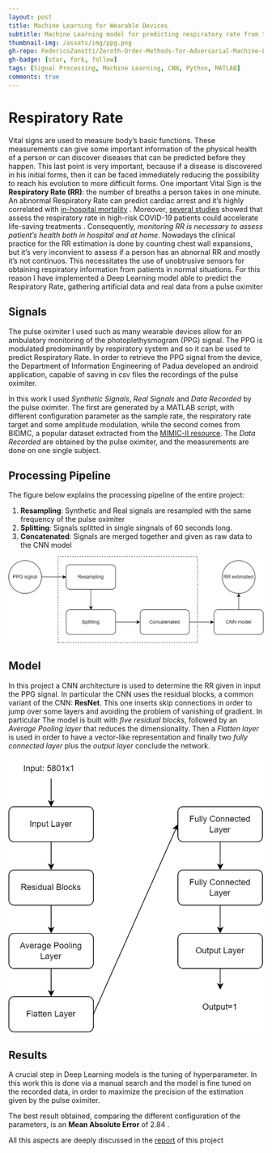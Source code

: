```yaml
---
layout: post
title: Machine Learning for Wearable Devices
subtitle: Machine Learning model for predicting respiratory rate from the PPG (Photoplethysmography) signal 
thumbnail-img: /assets/img/ppg.png
gh-repo: FedericoZanotti/Zeroth-Order-Methods-for-Adversarial-Machine-Learning
gh-badge: [star, fork, follow]
tags: [Signal Processing, Machine Learning, CNN, Python, MATLAB]
comments: true
---
```


# Respiratory Rate

Vital signs are used to measure body’s basic functions.
These measurements can give some important information
of the physical health of a person or can discover diseases
that can be predicted before they happen. This last point
is very important, because if a disease is discovered in his
initial forms, then it can be faced immediately reducing the
possibility to reach his evolution to more difficult forms.
One important Vital Sign is the **Respiratory Rate (RR)**: the
number of breaths a person takes in one minute. An abnormal
Respiratory Rate can predict cardiac arrest and it’s highly
correlated with [in-hospital mortality](https://pubmed.ncbi.nlm.nih.gov/8410395/) . Moreover, [several
studies](https://pubmed.ncbi.nlm.nih.gov/34028169/#:~:text=Our%20cohort%20study%20of%20hospitalized,associated%20with%20markedly%20elevated%20mortality.) showed that assess the respiratory rate in high-risk
COVID-19 patients could accelerate life-saving treatments .
Consequently, _monitoring RR is necessary to assess patient’s
health both in hospital and at home_. Nowadays the clinical
practice for the RR estimation is done by counting chest wall
expansions, but it’s very inconvient to assess if a person has
an abnornal RR and mostly it’s not continuos. This necessitates the use of unobtrusive sensors for obtaining respiratory
information from patients in normal situations.
For this reason I have implemented a Deep Learning model able to predict the Respiratory Rate, gathering artificial data and real data from a pulse oximiter

## Signals

The pulse oximiter I used such as many wearable devices allow for an ambulatory monitoring of the photoplethysmogram (PPG)
signal. The PPG is modulated predominantly by respiratory system and so it can be used to predict Respiratory
Rate. 
In order to retrieve the PPG signal from the device, the Department of Information Engineering of Padua developed an android application, capable of saving in csv files
the recordings of the pulse oximiter. 

In this work I used _Synthetic Signals_, _Real Signals_ and _Data Recorded_ by the pulse oximiter. The first are generated by a MATLAB script, with different configuration parameter as the sample rate, the respiratory rate target and some
amplitude modulation, while the second comes from BIDMC, a popular dataset extracted from the [MIMIC-II resource](https://pubmed.ncbi.nlm.nih.gov/10851218/).
The _Data Recorded_ are obtained by the pulse oximiter, and the measurements are done on one single subject. 

## Processing Pipeline

The figure below explains the processing pipeline of the entire project:
1. **Resampling**: Synthetic and Real signals are resampled with the same frequency of the pulse oximiter
2. **Splitting**: Signals splitted in single singnals of $60$ seconds long.
3. **Concatenated**: Signals are merged together and given as raw data to the CNN model

<img src="assets/img/diag.png" />

## Model

In this project a CNN architecture is used to determine
the RR given in input the PPG signal. In particular the CNN
uses the residual blocks, a common variant of the CNN:
**ResNet**. This one inserts skip connections in order to
jump over some layers and avoiding the problem of vanishing
of gradient.
In particular The model is built with _five residual blocks_, followed by
an _Average Pooling layer_ that reduces the dimensionality.
Then a _Flatten layer_ is used in order to have a vector-like
representation and finally two _fully connected layer_ plus the
_output layer_ conclude the network.

<img src="assets/img/model.png" />

## Results

A crucial step in Deep Learning models is the tuning of
hyperparameter. In this work this is done via a manual search
and the model is fine tuned on the recorded data, in order to
maximize the precision of the estimation given by the pulse
oximiter.

The best result obtained, comparing the different configuration of the parameters, is an **Mean Absolute Error** of $2.84$ .

All this aspects are deeply discussed in the [report](https://github.com/FedericoZanotti/Respiratory-Rate-Estimation-on-Measurements-of-Wearable-Device/blob/main/Report.pdf) of this project





